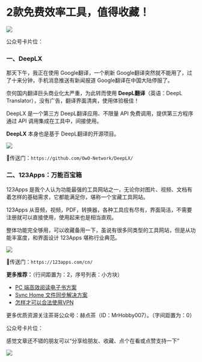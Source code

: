 # 2款免费效率工具，值得收藏！

![](https://hediancha-1312143060.cos.ap-shanghai.myqcloud.com/202310141939606.png)

公众号卡片位：

### 一、DeepLX

那天下午，我正在使用 Google翻译，一个刷新 Google翻译突然就不能用了，过了十来分钟，手机消息推送有新闻报道 Google翻译在中国大陆停服了。

奈何国内翻译巨头商业化太严重，为此转而使用 **DeepL翻译**（英语：DeepL Translator），没有广告，翻译界面清爽，使用体验极佳！

DeepLX 是一个第三方 DeepL翻译应用、不限量 API 免费调用，提供第三方程序通过 API 调用集成在工具中，间接使用。

**DeepLX** 本身也是基于 DeepL翻译的开源项目。

![](https://hediancha-1312143060.cos.ap-shanghai.myqcloud.com/202311181919806.png)

🔗传送门：`https://github.com/OwO-Network/DeepLX/`

### 二、123Apps：万能百宝箱

123Apps 是我个人认为功能最强的工具网站之一，无论你对图片、视频、文档有着怎样的基础需求，它都能满足你，堪称一个宝藏工具网站。

123Apps  从音频，视频，PDF，转换器，各种工具应有尽有，界面简洁，不需要注册就可以直接使用，使用起来也是相当直观。

整体功能完全够用，可以收藏备用一下，虽说有很多同类型的工具网站，但是从功能丰富度，和界面设计 123Apps 堪称行业典范。

![](https://hediancha-1312143060.cos.ap-shanghai.myqcloud.com/202311181950498.png)

🔗传送门：`https://123apps.com/cn/`

**更多推荐：**（行间距置为：2，序号列表：小方块）

* [PC 端高效阅读电子书方案](https://mp.weixin.qq.com/s?__biz=MzI3NzcwOTY4MQ==&mid=2247485142&idx=1&sn=034665cff6f939e5ffb5b405a9d0ad93&chksm=eb6350c8dc14d9de2e902d42605752f404279b24e29f47773be960b799bdc8974f1823e6ea1c&token=1849226904&lang=zh_CN#rd)
* [Sync Home 文件同步解决方案](https://mp.weixin.qq.com/s?__biz=MzI3NzcwOTY4MQ==&mid=2247485063&idx=1&sn=ba938343ede9122688e6bf13bb6e8921&chksm=eb635099dc14d98f7535a9970ed0e95b8fd97e37a8e843a55063c5e0bf49da71123121671b4b&token=1849226904&lang=zh_CN#rd)
* [怎样才可以合法使用VPN](https://mp.weixin.qq.com/s?__biz=MzI3NzcwOTY4MQ==&mid=2247484428&idx=1&sn=099fc6e43eba5308b65ee31d67ffbae2&chksm=eb635212dc14db04b21d8e2bee3a62f30c0f361d5e089e33cf7b71f83ec2e98499e17e136467&token=1849226904&lang=zh_CN#rd)

更多优质资源关注茶哥公众号：赫点茶（ID：MrHobby007）。（字间距置为：0）

公众号卡片位：

感觉文章还不错的朋友可以“分享给朋友、收藏、点个在看或点赞支持一下”



![](https://hediancha-1312143060.cos.ap-shanghai.myqcloud.com/202311181951841.jpg)
